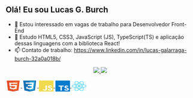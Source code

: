 ## Olá! Eu sou Lucas G. Burch

- 👀 Estou interessado em vagas de trabalho para Desenvolvedor Front-End
- 📖 Estudo HTML5, CSS3, JavaScript (JS), TypeScript(TS) e aplicação dessas linguagens com a biblioteca React!
- 📫 Contato de trabalho: https://www.linkedin.com/in/lucas-galarraga-burch-32a0a018b/

<div align="center">
  <a href="https://github.com/LucasGBurch" color="lightslateblue">
  <img height="180em" src="https://github-readme-stats.vercel.app/api?username=LucasGBurch&show_icons=true&theme=tokyonight&include_all_commits=true&count_private=true"/>
  <img height="180em" src="https://github-readme-stats.vercel.app/api/top-langs/?username=LucasGBurch&layout=compact&langs_count=7&theme=tokyonight"/>
</div>

<div style="display: block"><br>
  
  <img align="center" alt="Lucas-HTML" height="30" width="40" src="https://raw.githubusercontent.com/devicons/devicon/master/icons/html5/html5-original.svg">
  <img align="center" alt="Lucas-CSS" height="30" width="40" src="https://raw.githubusercontent.com/devicons/devicon/master/icons/css3/css3-original.svg">
  <img align="center" alt="Lucas-Js" height="30" width="40" src="https://raw.githubusercontent.com/devicons/devicon/master/icons/javascript/javascript-plain.svg">
  <img align="center" alt="Lucas-Ts" height="30" width="40" src="https://raw.githubusercontent.com/devicons/devicon/master/icons/typescript/typescript-plain.svg">
  <img align="center" alt="Lucas-React" height="30" width="40" src="https://raw.githubusercontent.com/devicons/devicon/master/icons/react/react-original.svg">
  
 </div>



##


<div>

  
</div
